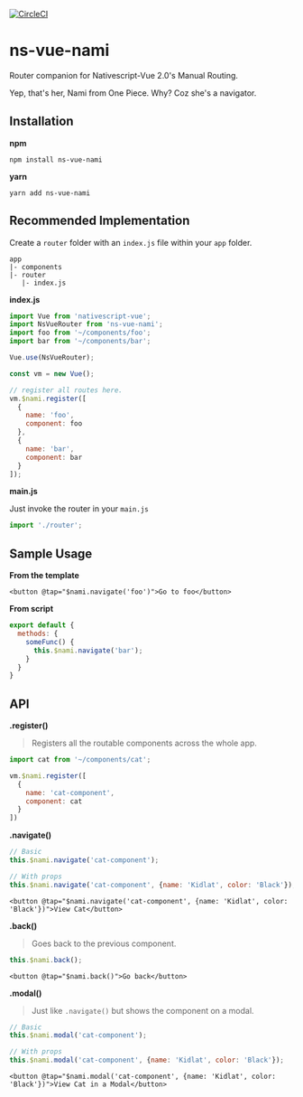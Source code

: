 [![CircleCI](https://circleci.com/gh/jofftiquez/ns-vue-nami.svg?style=shield)](https://circleci.com/gh/jofftiquez/ns-vue-nami)

# ns-vue-nami
Router companion for Nativescript-Vue 2.0's Manual Routing.

Yep, that's her, Nami from One Piece. Why? Coz she's a navigator.

## Installation

**npm**

`npm install ns-vue-nami`

**yarn**

`yarn add ns-vue-nami`

## Recommended Implementation

Create a `router` folder with an `index.js` file within your `app` folder.
```
app
|- components
|- router
   |- index.js
```

**index.js**

```javascript
import Vue from 'nativescript-vue';
import NsVueRouter from 'ns-vue-nami';
import foo from '~/components/foo';
import bar from '~/components/bar';

Vue.use(NsVueRouter);

const vm = new Vue();

// register all routes here.
vm.$nami.register([
  {
    name: 'foo',
    component: foo
  },
  {
    name: 'bar',
    component: bar
  }
]);
```

**main.js**

Just invoke the router in your `main.js`

```javascript
import './router';
```

## Sample Usage

**From the template**

```vue
<button @tap="$nami.navigate('foo')">Go to foo</button>
```

**From script**

```javascript
export default {
  methods: {
    someFunc() {
      this.$nami.navigate('bar');
    }
  }
}
```

## API

**.register()**

> Registers all the routable components across the whole app.

```javascript
import cat from '~/components/cat';

vm.$nami.register([
  {
    name: 'cat-component',
    component: cat
  }
])
```

**.navigate()**

```javascript
// Basic
this.$nami.navigate('cat-component');

// With props
this.$nami.navigate('cat-component', {name: 'Kidlat', color: 'Black'});
```

```vue
<button @tap="$nami.navigate('cat-component', {name: 'Kidlat', color: 'Black'})">View Cat</button>
```

**.back()** 

> Goes back to the previous component.

```javascript
this.$nami.back();
```

```vue
<button @tap="$nami.back()">Go back</button>
```

**.modal()** 

> Just like `.navigate()` but shows the component on a modal.

```javascript
// Basic
this.$nami.modal('cat-component');

// With props
this.$nami.modal('cat-component', {name: 'Kidlat', color: 'Black'});
```

```vue
<button @tap="$nami.modal('cat-component', {name: 'Kidlat', color: 'Black'})">View Cat in a Modal</button>
```
